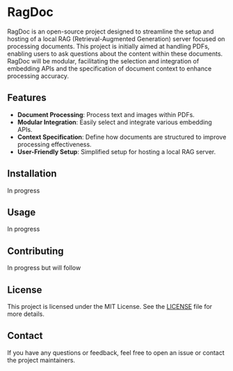 
# RagDoc

RagDoc is an open-source project designed to streamline the setup and hosting of a local RAG (Retrieval-Augmented Generation) server focused on processing documents. This project is initially aimed at handling PDFs, enabling users to ask questions about the content within these documents. RagDoc will be modular, facilitating the selection and integration of embedding APIs and the specification of document context to enhance processing accuracy.

## Features

- **Document Processing**: Process text and images within PDFs.
- **Modular Integration**: Easily select and integrate various embedding APIs.
- **Context Specification**: Define how documents are structured to improve processing effectiveness.
- **User-Friendly Setup**: Simplified setup for hosting a local RAG server.

## Installation

In progress

## Usage

In progress

## Contributing

In progress but will follow []()

## License

This project is licensed under the MIT License. See the [LICENSE](LICENSE) file for more details.

## Contact

If you have any questions or feedback, feel free to open an issue or contact the project maintainers.
